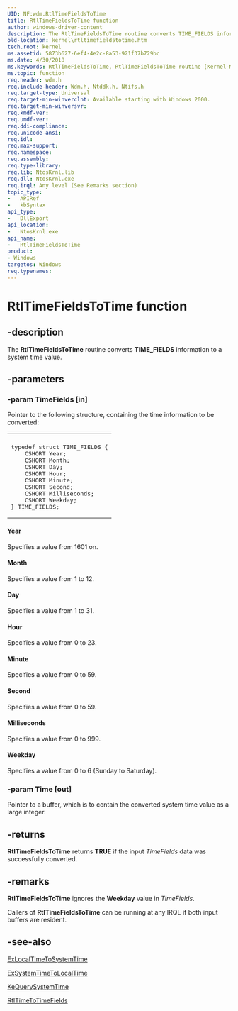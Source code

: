 ```yaml
---
UID: NF:wdm.RtlTimeFieldsToTime
title: RtlTimeFieldsToTime function
author: windows-driver-content
description: The RtlTimeFieldsToTime routine converts TIME_FIELDS information to a system time value.
old-location: kernel\rtltimefieldstotime.htm
tech.root: kernel
ms.assetid: 5873b627-6ef4-4e2c-8a53-921f37b729bc
ms.date: 4/30/2018
ms.keywords: RtlTimeFieldsToTime, RtlTimeFieldsToTime routine [Kernel-Mode Driver Architecture], k109_9b5d67de-92c3-4fb7-bcd7-4e045ae9ada4.xml, kernel.rtltimefieldstotime, wdm/RtlTimeFieldsToTime
ms.topic: function
req.header: wdm.h
req.include-header: Wdm.h, Ntddk.h, Ntifs.h
req.target-type: Universal
req.target-min-winverclnt: Available starting with Windows 2000.
req.target-min-winversvr: 
req.kmdf-ver: 
req.umdf-ver: 
req.ddi-compliance: 
req.unicode-ansi: 
req.idl: 
req.max-support: 
req.namespace: 
req.assembly: 
req.type-library: 
req.lib: NtosKrnl.lib
req.dll: NtosKrnl.exe
req.irql: Any level (See Remarks section)
topic_type:
-	APIRef
-	kbSyntax
api_type:
-	DllExport
api_location:
-	NtosKrnl.exe
api_name:
-	RtlTimeFieldsToTime
product:
- Windows
targetos: Windows
req.typenames: 
---
```


# RtlTimeFieldsToTime function


## -description


The <b>RtlTimeFieldsToTime</b> routine converts <b>TIME_FIELDS</b> information to a system time value.


## -parameters




### -param TimeFields [in]

Pointer to the following structure, containing the time information to be converted:

<div class="code"><span codelanguage=""><table>
<tr>
<th></th>
</tr>
<tr>
<td>
<pre>typedef struct TIME_FIELDS {
    CSHORT Year;
    CSHORT Month;
    CSHORT Day;
    CSHORT Hour;
    CSHORT Minute;
    CSHORT Second;
    CSHORT Milliseconds;
    CSHORT Weekday;
} TIME_FIELDS;</pre>
</td>
</tr>
</table></span></div>




#### Year

Specifies a value from 1601 on.



#### Month

Specifies a value from 1 to 12.



#### Day

Specifies a value from 1 to 31.



#### Hour

Specifies a value from 0 to 23.



#### Minute

Specifies a value from 0 to 59.



#### Second

Specifies a value from 0 to 59.



#### Milliseconds

Specifies a value from 0 to 999.



#### Weekday

Specifies a value from 0 to 6 (Sunday to Saturday). 


### -param Time [out]

Pointer to a buffer, which is to contain the converted system time value as a large integer. 


## -returns



<b>RtlTimeFieldsToTime</b> returns <b>TRUE</b> if the input <i>TimeFields</i> data was successfully converted.




## -remarks



<b>RtlTimeFieldsToTime</b> ignores the <b>Weekday</b> value in <i>TimeFields</i>.

Callers of <b>RtlTimeFieldsToTime</b> can be running at any IRQL if both input buffers are resident.




## -see-also




<a href="https://msdn.microsoft.com/library/windows/hardware/ff545483">ExLocalTimeToSystemTime</a>



<a href="https://msdn.microsoft.com/library/windows/hardware/ff545622">ExSystemTimeToLocalTime</a>



<a href="https://msdn.microsoft.com/library/windows/hardware/ff553068">KeQuerySystemTime</a>



<a href="https://msdn.microsoft.com/library/windows/hardware/ff562884">RtlTimeToTimeFields</a>
 

 

